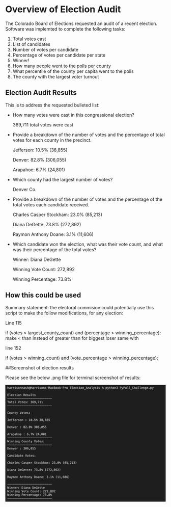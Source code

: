 # Overview of Election Audit

The Colorado Board of Elections requested an audit of a recent election. Software was implemted to complete the following tasks:
1. Total votes cast
2. List of candidates
3. Number of votes per candidate 
4. Percentage of votes per candidate per state
5. Winner!
6. How many people went to the polls per county
7. What percentile of the county per capita went to the polls
8. The county with the largest voter turnout

## Election Audit Results

This is to address the requested bulleted list:

- How many votes were cast in this congressional election?

    369,711 total votes were cast

- Provide a breakdown of the number of votes and the percentage of total votes for each county in the precinct.

    Jefferson: 10.5% (38,855)

    Denver: 82.8% (306,055)

    Arapahoe: 6.7% (24,801)

- Which county had the largest number of votes?

    Denver Co.

- Provide a breakdown of the number of votes and the percentage of the total votes each candidate received.

    Charles Casper Stockham: 23.0% (85,213)

    Diana DeGette: 73.8% (272,892)

    Raymon Anthony Doane: 3.1% (11,606) 

- Which candidate won the election, what was their vote count, and what was their percentage of the total votes?

    Winner: Diana DeGette

    Winning Vote Count: 272,892

    Winning Percentage: 73.8%

## How this could be used

Summary statement: the electoral commision could potentially use this script to make the follow modifications, for any election:

Line 115   

if (votes > largest_county_count) and (percentage > winning_percentage): make < than instead of greater than for biggest loser 
same with 

line 152

if (votes > winning_count) and (vote_percentage > winning_percentage):

##Screenshot of election results

Please see the below .png file for terminal screenshot of results:

![image info](./img/terminal.png)











